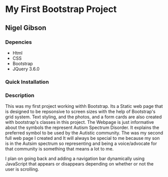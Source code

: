 # My First Bootstrap Project

## Nigel Gibson

### Depencies
- Html
- CSS
- Bootstrap
- JQuery 3.6.0

### Quick Installation


### Description
This was my first project working withh Bootstrap. Its a Static web page that is designed to be repsonsive to screen sizes with the help of Bootstrap's grid system. Text styling, and the photos, and a form cards are also created with bootstrap's classes in this project. The Webpage is just informative about the symbols the represent Autism Spectrum Disorder. It explains the preferred symbol to be used by the Autistic community. The was my second full web page I created and It will always be special to me because my son is in the Autsim spectrum so representing and being a voice/advocate for that community is something that means a lot to me.

I plan on going back and adding a navigation bar dynamically using JavaScript that appears or disappears depending on whether or not the user is scrolling. 

